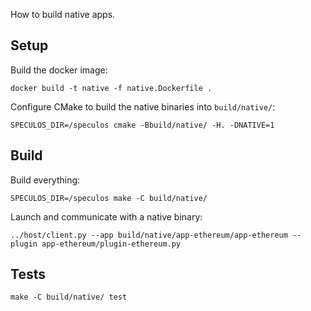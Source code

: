How to build native apps.

## Setup

Build the docker image:

```console
docker build -t native -f native.Dockerfile .
```

Configure CMake to build the native binaries into `build/native/`:
```
SPECULOS_DIR=/speculos cmake -Bbuild/native/ -H. -DNATIVE=1
```

## Build

Build everything:

```console
SPECULOS_DIR=/speculos make -C build/native/
```

Launch and communicate with a native binary:

```console
../host/client.py --app build/native/app-ethereum/app-ethereum --plugin app-ethereum/plugin-ethereum.py
```

## Tests

```console
make -C build/native/ test
```
